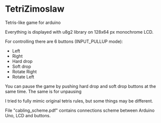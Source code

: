 # TetriZimoslaw
 Tetris-like game for arduino
 
 Everything is displayed with u8g2 library on 128x64 px monochrome LCD.
 
 For controlling there are 6 buttons (INPUT_PULLUP mode):
 - Left
 - Right
 - Hard drop
 - Soft drop
 - Rotate Right
 - Rotate Left

 You can pause the game by pushing hard drop and soft drop buttons at the same time. The same is for unpausing
 
 I tried to fully mimic original tetris rules, but some things may be different.
 
 File "cabling_scheme.pdf" contains connections scheme between Arduino Uno, LCD and buttons.
 
 
